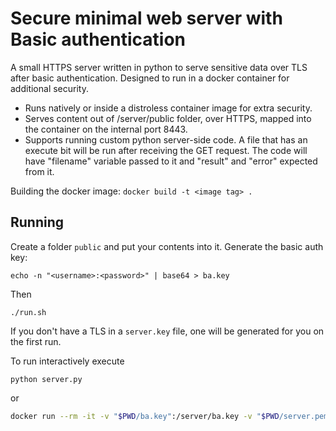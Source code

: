 # Secure minimal web server with Basic authentication

A small HTTPS server written in python to serve sensitive data over TLS after basic authentication. Designed to run in a docker container for additional security.

* Runs natively or inside a distroless container image for extra security.
* Serves content out of /server/public folder, over HTTPS, mapped into the container on the internal port 8443.
* Supports running custom python server-side code. A file that has an execute bit will be run after receiving the GET request. The code will have "filename" variable passed to it and "result" and "error" expected from it.

Building the docker image: `docker build -t <image tag> .`

## Running

Create a folder `public` and put your contents into it. Generate the basic auth key:

	echo -n "<username>:<password>" | base64 > ba.key

Then

	./run.sh

If you don't have a TLS in a `server.key` file, one will be generated for you on the first run.

To run interactively execute

	python server.py

or

```bash
docker run --rm -it -v "$PWD/ba.key":/server/ba.key -v "$PWD/server.pem":/server/server.pem -v "$PWD/server.key":/server/server.key  -v "$PWD/public/":/server/public/ -p 4545:8443 alexivkin/secure-micro-server
```
